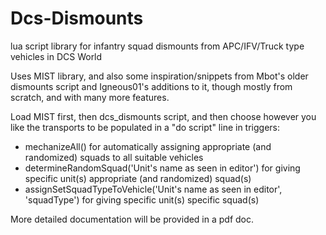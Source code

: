 # Dcs-Dismounts
lua script library for infantry squad dismounts from APC/IFV/Truck type vehicles in DCS World

Uses MIST library, and also some inspiration/snippets from Mbot's older dismounts script and Igneous01's additions to it, though mostly from scratch, and with many more features.

Load MIST first, then dcs_dismounts script, and then choose however you like the transports to be populated in a "do script" line in triggers:
- mechanizeAll() for automatically assigning appropriate (and randomized) squads to all suitable vehicles
- determineRandomSquad('Unit's name as seen in editor') for giving specific unit(s) appropriate (and randomized) squad(s)
- assignSetSquadTypeToVehicle('Unit's name as seen in editor', 'squadType') for giving specific unit(s) specific squad(s)

More detailed documentation will be provided in a pdf doc.
